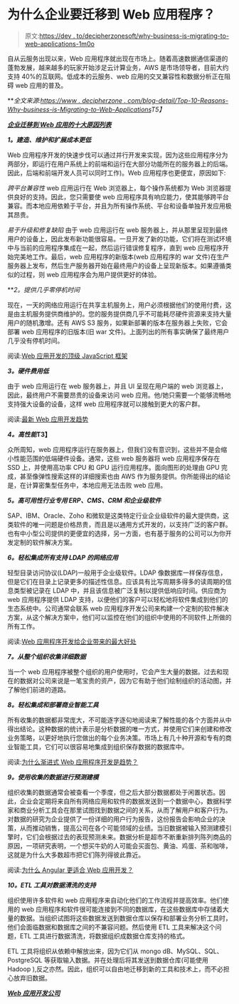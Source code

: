 # 为什么企业要迁移到 Web 应用程序？

> 原文:[https://dev . to/decipherzonesoft/why-business-is-migrating-to-web-applications-1m0o](https://dev.to/decipherzonesoft/why-businesses-are-migrating-to-web-applications-1m0o)

自从云服务出现以来，Web 应用程序就出现在市场上。随着高速数据通信渠道的蓬勃发展，越来越多的玩家开始涉足云计算业务，AWS 是市场领导者，目前大约支持 40%的互联网。低成本的云服务、web 应用的交叉兼容性和数据分析正在阻碍 web 应用的普及。

***全文来源:[https://www . decipherzone . com/blog-detail/Top-10-Reasons-Why-business-is-Migrating-to-Web-Applications](https://www.decipherzone.com/blog-detail/Top-10-Reasons-Why-Businesses-Are-Migrating-to-Web-Applications)*T5】**

***[企业迁移到 Web 应用的十大原因列表](https://www.decipherzone.com/blog-detail/Top-10-Reasons-Why-Businesses-Are-Migrating-to-Web-Applications)***

***1。建造、维护和扩展成本更低***

Web 应用程序开发的快速步伐可以通过并行开发来实现，因为这些应用程序分为两部分，即运行在用户系统上的前端和运行在大部分功能所在的服务器上的后端。因此，后端和前端开发人员可以同时工作)。Web 应用程序也更便宜，原因如下:

*跨平台兼容性*
web 应用运行在 Web 浏览器上，每个操作系统都为 Web 浏览器提供良好的支持。因此，您只需要使 web 应用程序具有响应能力，使其能够跨平台兼容。而本地应用依赖于平台，并且为所有操作系统、平台和设备单独开发应用极其昂贵。

*易于升级和修复缺陷*
由于 web 应用运行在 web 服务器上，并从那里呈现到最终用户的设备上，因此发布新功能很容易。一旦开发了新的功能，它们将在测试环境中与当前的应用程序集成在一起，然后运行错误修复程序，直到 web 应用程序开始完美地工作。最后，web 应用程序的新版本(web 应用程序的 war 文件)在生产服务器上发布，然后生产服务器开始在最终用户的设备上呈现新版本。如果遵循类似的过程，则 web 应用程序会为用户提供更好的体验。

***2。*提供几乎零停机时间**

现在，一天的网络应用运行在共享主机服务上，用户必须根据他们的使用付费，这是由主机服务提供商维护的。您的服务提供商几乎不可能耗尽硬件资源来支持大量用户的随机激增。还有 AWS S3 服务，如果新部署的版本在服务器上失败，它会部署 web 应用程序的旧版本(旧 war 文件)。上面列出的所有事实确保了最终用户几乎没有停机时间。

阅读:[Web 应用开发的顶级 JavaScript 框架](https://www.decipherzone.com/blog-detail/Top-JavaScript-Frameworks-for-Web-Application-Development)

***3。硬件费用低***

由于 web 应用运行在 web 服务器上，并且 UI 呈现在用户端的 web 浏览器上，因此，最终用户不需要昂贵的设备来访问 web 应用。他/她只需要一个能够流畅地支持强大设备的设备，这样 web 应用程序就可以接触到更大的客户群。

阅读:[最新 Web 应用开发趋势](https://www.decipherzone.com/blog-detail/Latest-Web-Application-Development-Trends)

***4。高性能*T3】**

众所周知，web 应用程序运行在服务器上，但我们没有意识到，这些并不是会缩小性能范围的低端硬件设备。通常，这些 web 服务器将 web 应用程序保存在 SSD 上，并使用高功率 CPU 和 GPU 运行应用程序。面向图形的处理由 GPU 完成，甚至像弹性搜索这样的详细搜索也由 AWS 作为服务提供。你所能得出的结论是，在计算密集型任务中，本地应用无法击败 web 应用。

***5。高可用性行业专用 ERP、CMS、CRM 和企业级软件***

SAP、IBM、Oracle、Zoho 和微软是这类特定行业企业级软件的最大提供商，这类软件的唯一问题是价格昂贵，而且是以通用方式开发的，以支持广泛的客户群。也有中小型公司提供的更便宜的选择，另一方面，也有基于服务的公司可以为你开发定制的软件解决方案。

***6。轻松集成所有支持 LDAP 的网络应用***

轻型目录访问协议(LDAP)一般用于企业级软件。LDAP 像数据库一样保存信息，但是它们在目录上记录更多的描述性信息。应该具有比写周期多得多的读周期的信息类型被记录在 LDAP 中，并且该信息被广泛复制以提供低响应时间。供应商为 web 应用程序提供 LDAP 支持，以便他们的客户可以轻松地将软件集成到他们的生态系统中。公司通常会联系 web 应用程序开发公司来构建一个定制的软件解决方案，从这个解决方案中，他们可以监控在他们的组织中使用的不同软件上所做的所有工作。

阅读:[Web 应用程序开发给企业带来的最大好处](https://www.decipherzone.com/blog-detail/Top-Benefits-of-Web-Application-development-for-Business-)

***7。从整个组织收集详细数据***

当一个 web 应用程序被整个组织的用户使用时，它会产生大量的数据。过去和现在的数据对公司来说是一笔宝贵的资产，因为它有助于他们绘制组织的活动图，并了解他们前进的道路。

***8。轻松集成和部署商业智能工具***

所有收集的数据都非常庞大，不可能逐字逐句地阅读来了解性能的各个方面并从中得出结论。这种数据的统计表示是分析数据的唯一方式，并使用它们来创建和修改业务策略，以更好地执行您做出的每个业务决策。市场上有几十种开源和专有的商业智能工具，它们可以很容易地集成到组织保存数据的数据库中。

阅读:[为什么渐进式 Web 应用程序开发是趋势？](https://www.decipherzone.com/blog-detail/Why-Progressive-Web-Application-Development-Is-Trending-)

***9。使用收集的数据进行预测建模***

组织收集的数据通常会被查看一个季度，但之后大部分数据都处于闲置状态。因此，企业会定期将来自所有网络应用和软件的数据发送到一个数据中心，数据科学家和商业分析工具会在那里试图找到数据之间的关系，从而了解用户和客户行为。对数据的研究为企业提供了一份详细的用户行为报告，这份报告会影响企业的决策，从而推动销售，提高公司在各个可能领域的业绩。当旧数据被输入预测建模引擎时，它们会根据过去的表现预测未来。数据分析是超市不断重新排列陈列商品的原因，一项研究表明，一个想买牛奶的人可能会买面包、黄油、鸡蛋、茶和咖啡，这就是为什么大多数超市把它们陈列得彼此靠近。

阅读:[为什么 Angular 更适合 Web 应用开发？](https://www.decipherzone.com/blog-detail/Why-Angular-is-Better-For-Web-Application-Development--)

***10。ETL 工具对数据清洗的支持***

组织使用许多软件和 web 应用程序来自动化他们的工作流程并提高效率。他们使用的 web 应用程序和软件很可能连接到不同的数据库，在这些数据库中存储着大量的数据。当组织试图将这些数据发送到数据仓库以保存和部署业务分析工具时，他们会面临数据和数据库之间的不兼容问题。然后使用 ETL 工具来解决这个问题，ETL 工具进行数据清洗，将数据组织成数据仓库支持的格式。

ETL 工具将组织从依赖中解放出来，因为它们从 mongo dB、MySQL、SQL、PostgreSQL 等获取输入数据。并在处理后将其发送到数据仓库(可能使用 Hadoop ),反之亦然。因此，组织可以自由地迁移到新的工具和技术上，而不必担心放弃旧数据。

***[Web 应用开发公司](https://www.decipherzone.com/hire-developer)***